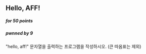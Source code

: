 ## Hello, AFF!

##### for 50 points

##### pwnned by 9

"hello, aff!" 문자열을 출력하는 프로그램을 작성하시오. (큰 따옴표는 제외) 
